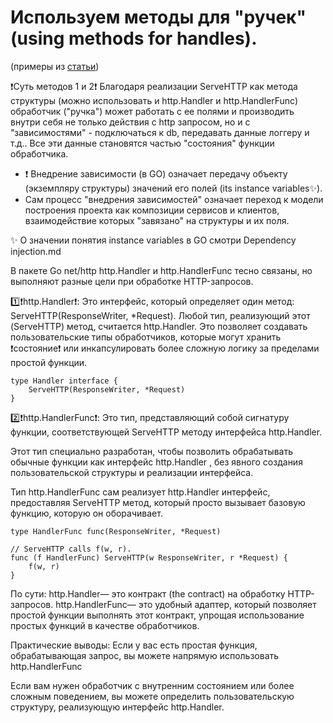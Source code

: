 # Используем методы для "ручек" (using methods for handles).
(примеры из [статьи](https://medium.com/@nathanbcrocker/as-the-pros-do-efficiently-passing-arguments-to-http-handlers-in-go-6b593caa00b8))

❗Cуть методов 1 и 2❗
	Благодаря реализации ServeHTTP как метода структуры
	(можно использовать и http.Handler и http.HandlerFunc)
	обработчик ("ручка") может работать с ее полями и производить внутри себя не только действия с http запросом,
	но и с "зависимостями" - подключаться к db, передавать данные логгеру и т.д..
	Все эти данные становятся частью "состояния" функции обработчика.

- ❗ Внедрение зависимости (в GO) означает передачу объекту (экземпляру структуры) значений его полей (its  instance variables✨).
-  Сам процесс "внедрения зависимостей" означает переход к модели построения проекта как композиции сервисов и клиентов, взаимодействие которых "завязано" на структуры и их поля.

✨ О значении понятия instance variables в GO смотри Dependency injection.md

В пакете Go net/http http.Handler и http.HandlerFunc тесно связаны, но выполняют разные цели при обработке HTTP-запросов.

1️⃣❗http.Handler❗:
Это интерфейс, который определяет один метод: ServeHTTP(ResponseWriter, *Request).
Любой тип, реализующий этот (ServeHTTP) метод, считается http.Handler.
Это позволяет создавать пользовательские типы обработчиков, которые могут хранить ❗состояние❗ или инкапсулировать более сложную логику за пределами простой функции.

    type Handler interface {
        ServeHTTP(ResponseWriter, *Request)
    }

2️⃣❗http.HandlerFunc❗:
Это тип, представляющий собой сигнатуру функции, соответствующей ServeHTTP методу интерфейса http.Handler.

Этот тип специально разработан, чтобы позволить обрабатывать обычные функции как интерфейс http.Handler 
, без явного создания пользовательской структуры и реализации интерфейса.

Тип http.HandlerFunc сам реализует http.Handler интерфейс, предоставляя ServeHTTP метод, который просто вызывает базовую функцию, которую он оборачивает.

    type HandlerFunc func(ResponseWriter, *Request)

    // ServeHTTP calls f(w, r).
    func (f HandlerFunc) ServeHTTP(w ResponseWriter, r *Request) {
        f(w, r)
    }

По сути:
http.Handler— это контракт (the contract) на обработку HTTP-запросов.
http.HandlerFunc— это удобный адаптер, который позволяет простой функции выполнять этот контракт, упрощая использование простых функций в качестве обработчиков.

Практические выводы:
Если у вас есть простая функция, обрабатывающая запрос, вы можете напрямую использовать http.HandlerFunc

Если вам нужен обработчик с внутренним состоянием или более сложным поведением, вы можете определить пользовательскую структуру, реализующую интерфейс http.Handler.